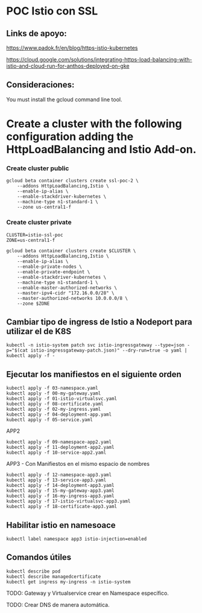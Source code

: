 # POC Istio con SSL

## Links de apoyo:
https://www.padok.fr/en/blog/https-istio-kubernetes

https://cloud.google.com/solutions/integrating-https-load-balancing-with-istio-and-cloud-run-for-anthos-deployed-on-gke

## Consideraciones:
You must install the gcloud command line tool.

# Create a cluster with the following configuration adding the HttpLoadBalancing and Istio Add-on.

### Create cluster public
```
gcloud beta container clusters create ssl-poc-2 \
    --addons HttpLoadBalancing,Istio \
    --enable-ip-alias \
    --enable-stackdriver-kubernetes \
    --machine-type n1-standard-1 \
    --zone us-central1-f
```

### Create cluster private
```
CLUSTER=istio-ssl-poc
ZONE=us-central1-f

gcloud beta container clusters create $CLUSTER \
    --addons HttpLoadBalancing,Istio \
    --enable-ip-alias \
    --enable-private-nodes \
    --enable-private-endpoint \
    --enable-stackdriver-kubernetes \
    --machine-type n1-standard-1 \
    --enable-master-authorized-networks \
    --master-ipv4-cidr "172.16.0.0/28" \
    --master-authorized-networks 10.0.0.0/8 \
    --zone $ZONE
```

## Cambiar tipo de ingress de Istio a Nodeport para utilizar el de K8S
```
kubectl -n istio-system patch svc istio-ingressgateway --type=json -p="$(cat istio-ingressgateway-patch.json)" --dry-run=true -o yaml | kubectl apply -f -
```

## Ejecutar los manifiestos en el siguiente orden
```
kubectl apply -f 03-namespace.yaml
kubectl apply -f 00-my-gateway.yaml
kubectl apply -f 01-istio-virtualsvc.yaml
kubectl apply -f 08-certificate.yaml
kubectl apply -f 02-my-ingress.yaml
kubectl apply -f 04-deployment-app.yaml 
kubectl apply -f 05-service.yaml
```

APP2
```
kubectl apply -f 09-namespace-app2.yaml
kubectl apply -f 11-deployment-app2.yaml
kubectl apply -f 10-service-app2.yaml
```

APP3 - Con Manifiestos en el mismo espacio de nombres
```
kubectl apply -f 12-namespace-app3.yaml
kubectl apply -f 13-service-app3.yaml
kubectl apply -f 14-deployment-app3.yaml
kubectl apply -f 15-my-gateway-app3.yaml
kubectl apply -f 16-my-ingress-app3.yaml
kubectl apply -f 17-istio-virtualsvc-app3.yaml
kubectl apply -f 18-certificate-app3.yaml

```

## Habilitar istio en namesoace
`kubectl label namespace app3 istio-injection=enabled`

## Comandos útiles
```
kubectl describe pod
kubectl describe managedcertificate
kubectl get ingress my-ingress -n istio-system
```

TODO: Gateway y Virtualservice crear en Namespace específico.

TODO: Crear DNS de manera automática.